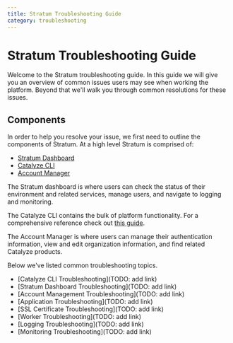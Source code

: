 ```yaml
---
title: Stratum Troubleshooting Guide
category: troubleshooting
---
```


# Stratum Troubleshooting Guide

Welcome to the Stratum troubleshooting guide. In this guide we will give you an overview of common issues users may see when working the platform. Beyond that we'll walk you through common resolutions for these issues.

## Components

In order to help you resolve your issue, we first need to outline the components of Stratum. At a high level Stratum is comprised of:

- [Stratum Dashboard](https://product.catalyze.io/stratum)
- [Catalyze CLI](https://github.com/catalyzeio/cli)
- [Account Manager](https://product.catalyze.io/account)

The Stratum dashboard is where users can check the status of their environment and related services, manage users, and navigate to logging and monitoring.

The Catalyze CLI contains the bulk of platform functionality. For a comprehensive reference check out [this guide](/paas/paas-cli-reference/).

The Account Manager is where users can manage their authentication information, view and edit organization information, and find related Catalyze products.

Below we've listed common troubleshooting topics.

- [Catalyze CLI Troubleshooting](TODO: add link)
- [Stratum Dashboard Troubleshooting](TODO: add link)
- [Account Management Troubleshooting](TODO: add link)
- [Application Troubleshooting](TODO: add link)
- [SSL Certificate Troubleshooting](TODO: add link)
- [Worker Troubleshooting](TODO: add link)
- [Logging Troubleshooting](TODO: add link)
- [Monitoring Troubleshooting](TODO: add link)



